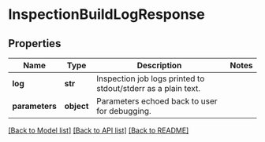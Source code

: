 # InspectionBuildLogResponse

## Properties
Name | Type | Description | Notes
------------ | ------------- | ------------- | -------------
**log** | **str** | Inspection job logs printed to stdout/stderr as a plain text. | 
**parameters** | **object** | Parameters echoed back to user for debugging. | 

[[Back to Model list]](../README.md#documentation-for-models) [[Back to API list]](../README.md#documentation-for-api-endpoints) [[Back to README]](../README.md)


